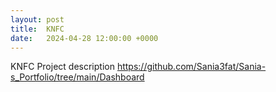 ```yaml
---
layout: post
title:  KNFC
date:   2024-04-28 12:00:00 +0000
---
```


KNFC Project description
https://github.com/Sania3fat/Sania-s_Portfolio/tree/main/Dashboard
